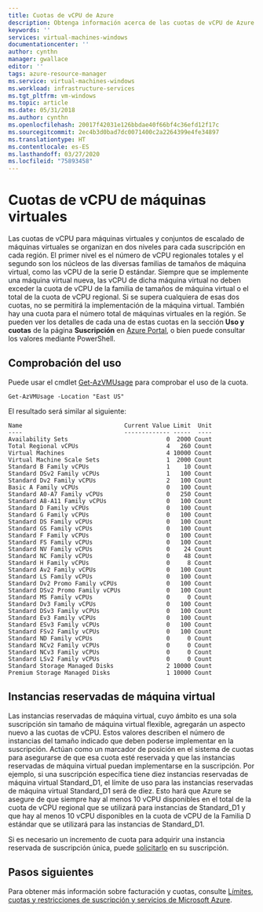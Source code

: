 ```yaml
---
title: Cuotas de vCPU de Azure
description: Obtenga información acerca de las cuotas de vCPU de Azure.
keywords: ''
services: virtual-machines-windows
documentationcenter: ''
author: cynthn
manager: gwallace
editor: ''
tags: azure-resource-manager
ms.service: virtual-machines-windows
ms.workload: infrastructure-services
ms.tgt_pltfrm: vm-windows
ms.topic: article
ms.date: 05/31/2018
ms.author: cynthn
ms.openlocfilehash: 20017f42031e126bbdae40f66bf4c36efd12f17c
ms.sourcegitcommit: 2ec4b3d0bad7dc0071400c2a2264399e4fe34897
ms.translationtype: HT
ms.contentlocale: es-ES
ms.lasthandoff: 03/27/2020
ms.locfileid: "75893458"
---
```

# <a name="virtual-machine-vcpu-quotas"></a>Cuotas de vCPU de máquinas virtuales

Las cuotas de vCPU para máquinas virtuales y conjuntos de escalado de máquinas virtuales se organizan en dos niveles para cada suscripción en cada región. El primer nivel es el número de vCPU regionales totales y el segundo son los núcleos de las diversas familias de tamaños de máquina virtual, como las vCPU de la serie D estándar. Siempre que se implemente una máquina virtual nueva, las vCPU de dicha máquina virtual no deben exceder la cuota de vCPU de la familia de tamaños de máquina virtual o el total de la cuota de vCPU regional. Si se supera cualquiera de esas dos cuotas, no se permitirá la implementación de la máquina virtual. También hay una cuota para el número total de máquinas virtuales en la región. Se pueden ver los detalles de cada una de estas cuotas en la sección **Uso y cuotas** de la página **Suscripción** en [Azure Portal](https://portal.azure.com), o bien puede consultar los valores mediante PowerShell.

   
 
## <a name="check-usage"></a>Comprobación del uso

Puede usar el cmdlet [Get-AzVMUsage](https://docs.microsoft.com/powershell/module/az.compute/get-azvmusage) para comprobar el uso de la cuota.

```azurepowershell-interactive
Get-AzVMUsage -Location "East US"
```

El resultado será similar al siguiente:

```
Name                             Current Value Limit  Unit
----                             ------------- -----  ----
Availability Sets                            0  2000 Count
Total Regional vCPUs                         4   260 Count
Virtual Machines                             4 10000 Count
Virtual Machine Scale Sets                   1  2000 Count
Standard B Family vCPUs                      1    10 Count
Standard DSv2 Family vCPUs                   1   100 Count
Standard Dv2 Family vCPUs                    2   100 Count
Basic A Family vCPUs                         0   100 Count
Standard A0-A7 Family vCPUs                  0   250 Count
Standard A8-A11 Family vCPUs                 0   100 Count
Standard D Family vCPUs                      0   100 Count
Standard G Family vCPUs                      0   100 Count
Standard DS Family vCPUs                     0   100 Count
Standard GS Family vCPUs                     0   100 Count
Standard F Family vCPUs                      0   100 Count
Standard FS Family vCPUs                     0   100 Count
Standard NV Family vCPUs                     0    24 Count
Standard NC Family vCPUs                     0    48 Count
Standard H Family vCPUs                      0     8 Count
Standard Av2 Family vCPUs                    0   100 Count
Standard LS Family vCPUs                     0   100 Count
Standard Dv2 Promo Family vCPUs              0   100 Count
Standard DSv2 Promo Family vCPUs             0   100 Count
Standard MS Family vCPUs                     0     0 Count
Standard Dv3 Family vCPUs                    0   100 Count
Standard DSv3 Family vCPUs                   0   100 Count
Standard Ev3 Family vCPUs                    0   100 Count
Standard ESv3 Family vCPUs                   0   100 Count
Standard FSv2 Family vCPUs                   0   100 Count
Standard ND Family vCPUs                     0     0 Count
Standard NCv2 Family vCPUs                   0     0 Count
Standard NCv3 Family vCPUs                   0     0 Count
Standard LSv2 Family vCPUs                   0     0 Count
Standard Storage Managed Disks               2 10000 Count
Premium Storage Managed Disks                1 10000 Count
```


## <a name="reserved-vm-instances"></a>Instancias reservadas de máquina virtual
Las instancias reservadas de máquina virtual, cuyo ámbito es una sola suscripción sin tamaño de máquina virtual flexible, agregarán un aspecto nuevo a las cuotas de vCPU. Estos valores describen el número de instancias del tamaño indicado que deben poderse implementar en la suscripción. Actúan como un marcador de posición en el sistema de cuotas para asegurarse de que esa cuota esté reservada y que las instancias reservadas de máquina virtual puedan implementarse en la suscripción. Por ejemplo, si una suscripción específica tiene diez instancias reservadas de máquina virtual Standard_D1, el límite de uso para las instancias reservadas de máquina virtual Standard_D1 será de diez. Esto hará que Azure se asegure de que siempre hay al menos 10 vCPU disponibles en el total de la cuota de vCPU regional que se utilizará para instancias de Standard_D1 y que hay al menos 10 vCPU disponibles en la cuota de vCPU de la Familia D estándar que se utilizará para las instancias de Standard_D1.

Si es necesario un incremento de cuota para adquirir una instancia reservada de suscripción única, puede [solicitarlo](https://docs.microsoft.com/azure/azure-portal/supportability/resource-manager-core-quotas-request) en su suscripción.

## <a name="next-steps"></a>Pasos siguientes

Para obtener más información sobre facturación y cuotas, consulte [Límites, cuotas y restricciones de suscripción y servicios de Microsoft Azure](https://docs.microsoft.com/azure/azure-resource-manager/management/azure-subscription-service-limits?toc=/azure/billing/TOC.json).
